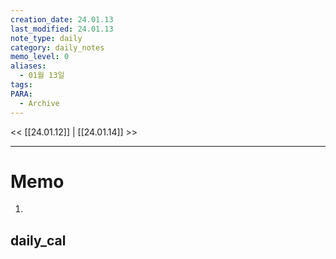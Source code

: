 ```yaml
---
creation_date: 24.01.13
last_modified: 24.01.13
note_type: daily
category: daily_notes
memo_level: 0
aliases:
  - 01월 13일
tags: 
PARA:
  - Archive
---
```


<< [[24.01.12]] | [[24.01.14]] >>

---
# Memo
1.  

## daily_cal

